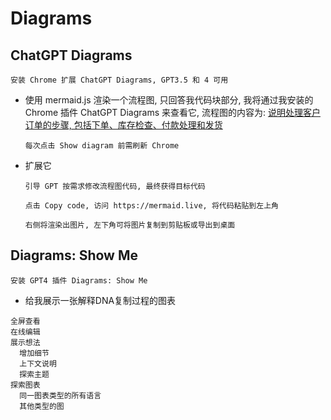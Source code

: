 # Diagrams

## ChatGPT Diagrams

    安装 Chrome 扩展 ChatGPT Diagrams, GPT3.5 和 4 可用

- 使用 mermaid.js 渲染一个流程图, 只回答我代码块部分, 我将通过我安装的 Chrome 插件 ChatGPT Diagrams 来查看它, 流程图的内容为: <u>说明处理客户订单的步骤, 包括下单、库存检查、付款处理和发货</u>
  
  ```
  每次点击 Show diagram 前需刷新 Chrome
  ```

- 扩展它
  
  ```
  引导 GPT 按需求修改流程图代码, 最终获得目标代码

  点击 Copy code, 访问 https://mermaid.live, 将代码粘贴到左上角

  右侧将渲染出图片, 左下角可将图片复制到剪贴板或导出到桌面
  ```

## Diagrams: Show Me

    安装 GPT4 插件 Diagrams: Show Me

- 给我展示一张解释DNA复制过程的图表
  
```
全屏查看
在线编辑
展示想法
  增加细节
  上下文说明
  探索主题
探索图表
  同一图表类型的所有语言
  其他类型的图
```

